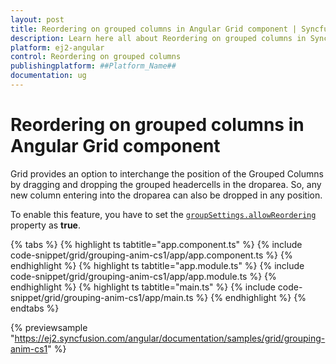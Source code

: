 ```yaml
---
layout: post
title: Reordering on grouped columns in Angular Grid component | Syncfusion
description: Learn here all about Reordering on grouped columns in Syncfusion ##Platform_Name## Grid component of Syncfusion Essential JS 2 and more.
platform: ej2-angular
control: Reordering on grouped columns 
publishingplatform: ##Platform_Name##
documentation: ug
---
```


# Reordering on grouped columns in Angular Grid component

Grid provides an option to interchange the position of the Grouped Columns by dragging and dropping the grouped headercells in the droparea. So, any new column entering into the droparea can also be dropped in any position.

To enable this feature, you have to set the [`groupSettings.allowReordering`](https://ej2.syncfusion.com/angular/documentation/api/grid/groupSettings/#allowReordering) property as **true**.

{% tabs %}
{% highlight ts tabtitle="app.component.ts" %}
{% include code-snippet/grid/grouping-anim-cs1/app/app.component.ts %}
{% endhighlight %}
{% highlight ts tabtitle="app.module.ts" %}
{% include code-snippet/grid/grouping-anim-cs1/app/app.module.ts %}
{% endhighlight %}
{% highlight ts tabtitle="main.ts" %}
{% include code-snippet/grid/grouping-anim-cs1/app/main.ts %}
{% endhighlight %}
{% endtabs %}
  
{% previewsample "https://ej2.syncfusion.com/angular/documentation/samples/grid/grouping-anim-cs1" %}